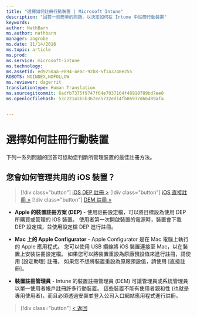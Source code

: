 ```yaml
---
title: "選擇如何註冊行動裝置 | Microsoft Intune"
description: "回答一些簡單的問題，以決定如何在 Intune 中註冊行動裝置"
keywords: 
author: NathBarn
ms.author: nathbarn
manager: angrobe
ms.date: 11/14/2016
ms.topic: article
ms.prod: 
ms.service: microsoft-intune
ms.technology: 
ms.assetid: ed9250aa-e894-4eac-92b8-5f1a3748e255
ROBOTS: NOINDEX,NOFOLLOW
ms.reviewer: dagerrit
translationtype: Human Translation
ms.sourcegitcommit: 6adfb7375f9747f64e7037164f48918789bd7ee0
ms.openlocfilehash: 53c22143b5b367ed5732ed14fb06937d66489afa


---
```

# <a name="choose-how-to-enroll-mobile-devices"></a>選擇如何註冊行動裝置

下列一系列問題的回答可協助您判斷所管理裝置的最佳註冊方法。


## <a name="how-will-you-manage-shared-ios-devices"></a>**您會如何管理共用的 iOS 裝置？**

> [!div class="button"]
[iOS DEP 註冊 >](/intune/deploy-use/ios-device-enrollment-program-in-microsoft-intune)
> [!div class="button"]
[iOS 直接註冊 >](/intune/deploy-use/ios-direct-enrollment-in-microsoft-intune)
> [!div class="button"]
[DEM 註冊 >](/intune/deploy-use/enroll-corporate-owned-devices-with-the-device-enrollment-manager-in-microsoft-intune)

  - **Apple 的裝置註冊方案 (DEP)** - 使用註冊設定檔，可以將目標設為使用 DEP 所購買或管理的 iOS 裝置。 使用者第一次開啟裝置的電源時，裝置會下載 DEP 設定檔，並使用設定檔 DEP 進行註冊。

  - **Mac 上的 Apple Configurator** - Apple Configurator 是在 Mac 電腦上執行的 Apple 應用程式。 您可以使用 USB 纜線將 iOS 裝置連接至 Mac，以在裝置上安裝註冊設定檔。 如果您可以將裝置重設為原廠預設值來進行註冊，請使用 [設定助理] 註冊。 如果您不想將裝置重設為原廠預設值，請使用 [直接註冊]。

  - **裝置註冊管理員** - Intune 的裝置註冊管理員 (DEM) 可讓管理員或系統管理員以單一使用者帳戶註冊許多行動裝置。 這些裝置不能有使用者親和性 (也就是專用使用者)，而且必須透過安裝並登入公司入口網站應用程式進行註冊。

  > [!div class="button"]
  [< 返回](choose-how-to-enroll-devices3.md)



<!--HONumber=Dec16_HO2-->


